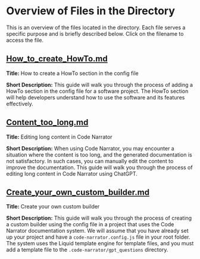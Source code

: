 # Overview of Files in the Directory

This is an overview of the files located in the directory. Each file serves a specific purpose and is briefly described below. Click on the filename to access the file.

## [How_to_create_HowTo.md](How_to_create_HowTo.md)

**Title:** How to create a HowTo section in the config file

**Short Description:** This guide will walk you through the process of adding a HowTo section in the config file for a software project. The HowTo section will help developers understand how to use the software and its features effectively.

## [Content_too_long.md](Content_too_long.md)

**Title:** Editing long content in Code Narrator

**Short Description:** When using Code Narrator, you may encounter a situation where the content is too long, and the generated documentation is not satisfactory. In such cases, you can manually edit the content to improve the documentation. This guide will walk you through the process of editing long content in Code Narrator using ChatGPT.

## [Create_your_own_custom_builder.md](Create_your_own_custom_builder.md)

**Title:** Create your own custom builder

**Short Description:** This guide will walk you through the process of creating a custom builder using the config file in a project that uses the Code Narrator documentation system. We will assume that you have already set up your project and have a `code-narrator.config.js` file in your root folder. The system uses the Liquid template engine for template files, and you must add a template file to the `.code-narrator/gpt_questions` directory.